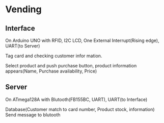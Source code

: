 # Vending

## Interface
On Arduino UNO
with RFID, I2C LCD, One External Interrupt(Rising edge), UART(to Server)

Tag card and checking customer infor mation.

Select product and push purchase button, product information appears(Name, Purchase availability, Price)



## Server
On ATmega128A
with Blutooth(FB155BC, UART), UART(to Interface)

Database(Customer match to card number, Product stock, information)
Send message to blutooth
